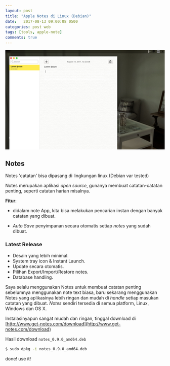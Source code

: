 ```yaml
---
layout: post
title: "Apple Notes di Linux (Debian)"
date:   2017-08-13 09:00:08 0500
categories: post web
tags: [tools, apple-note]
comments: true
---
```

![apple notes](/assets/img/nt/no.png)

## Notes

Notes 'catatan' bisa dipasang di lingkungan linux (Debian var tested)

Notes merupakan aplikasi *open source*, gunanya membuat catatan-catatan penting, seperti catatan harian misalnya.

**Fitur**:

- didalam note App, kita bisa melakukan pencarian instan dengan banyak catatan yang dibuat.

- *Auto Save* penyimpanan secara otomatis setiap *notes* yang sudah dibuat.

### Latest Release

- Desain yang lebih minimal.
- System tray icon & Instant Launch.
- Update secara otomatis.
- Pilihan Export/Import/Restore notes.
- Database handling.

Saya selalu menggunakan Notes untuk membuat catatan penting sebelumnya menggunakan note text biasa, baru sekarang menggunakan Notes yang aplikasinya lebih ringan dan mudah di *handle* setiap masukan catatan yang dibuat. *Notes* sendiri tersedia di semua platform, Linux, Windows dan OS X.

Instalasinyapun sangat mudah dan ringan, tinggal download di [http://www.get-notes.com/download](http://www.get-notes.com/download)

Hasil download `notes_0.9.0_amd64.deb`

``` bash
$ sudo dpkg -i notes_0.9.0_amd64.deb
```

done! use it!